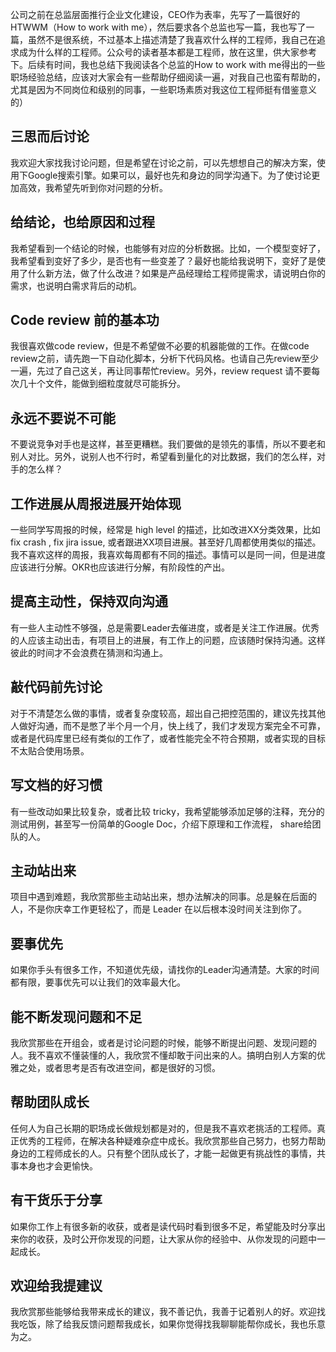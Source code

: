 公司之前在总监层面推行企业文化建设，CEO作为表率，先写了一篇很好的HTWWM（How to work with me），然后要求各个总监也写一篇，我也写了一篇，虽然不是很系统，不过基本上描述清楚了我喜欢什么样的工程师，我自己在追求成为什么样的工程师。公众号的读者基本都是工程师，放在这里，供大家参考下。后续有时间，我也总结下我阅读各个总监的How to work with me得出的一些职场经验总结，应该对大家会有一些帮助仔细阅读一遍，对我自己也蛮有帮助的，尤其是因为不同岗位和级别的同事，一些职场素质对我这位工程师挺有借鉴意义的）

## 三思而后讨论
我欢迎大家找我讨论问题，但是希望在讨论之前，可以先想想自己的解决方案，使用下Google搜索引擎。如果可以，最好也先和身边的同学沟通下。为了使讨论更加高效，我希望先听到你对问题的分析。
  
## 给结论，也给原因和过程
我希望看到一个结论的时候，也能够有对应的分析数据。比如，一个模型变好了，我希望看到变好了多少，是否也有一些变差了？最好也能给我说明下，变好了是使用了什么新方法，做了什么改进？如果是产品经理给工程师提需求，请说明白你的需求，也说明白需求背后的动机。

## Code review 前的基本功
我很喜欢做code review，但是不希望做不必要的机器能做的工作。在做code review之前，请先跑一下自动化脚本，分析下代码风格。也请自己先review至少一遍，先过了自己这关，再让同事帮忙review。另外，review request 请不要每次几十个文件，能做到细粒度就尽可能拆分。

## 永远不要说不可能
不要说竞争对手也是这样，甚至更糟糕。我们要做的是领先的事情，所以不要老和别人对比。另外，说别人也不行时，希望看到量化的对比数据，我们的怎么样，对手的怎么样？

## 工作进展从周报进展开始体现
一些同学写周报的时候，经常是 high level 的描述，比如改进XX分类效果，比如fix crash , fix jira issue, 或者跟进XX项目进展。甚至好几周都使用类似的描述。我不喜欢这样的周报，我喜欢每周都有不同的描述。事情可以是同一间，但是进度应该进行分解。OKR也应该进行分解，有阶段性的产出。

## 提高主动性，保持双向沟通
有一些人主动性不够强，总是需要Leader去催进度，或者是关注工作进展。优秀的人应该主动出击，有项目上的进展，有工作上的问题，应该随时保持沟通。这样彼此的时间才不会浪费在猜测和沟通上。

## 敲代码前先讨论
对于不清楚怎么做的事情，或者复杂度较高，超出自己把控范围的，建议先找其他人做好沟通，而不是憋了半个月一个月，快上线了，我们才发现方案完全不可靠，或者是代码库里已经有类似的工作了，或者性能完全不符合预期，或者实现的目标不太贴合使用场景。

## 写文档的好习惯
有一些改动如果比较复杂，或者比较 tricky，我希望能够添加足够的注释，充分的测试用例，甚至写一份简单的Google Doc，介绍下原理和工作流程， share给团队的人。

## 主动站出来
项目中遇到难题，我欣赏那些主动站出来，想办法解决的同事。总是躲在后面的人，不是你庆幸工作更轻松了，而是 Leader 在以后根本没时间关注到你了。

## 要事优先
如果你手头有很多工作，不知道优先级，请找你的Leader沟通清楚。大家的时间都有限，要事优先可以让我们的效率最大化。

## 能不断发现问题和不足
我欣赏那些在开组会，或者是讨论问题的时候，能够不断提出问题、发现问题的人。我不喜欢不懂装懂的人，我欣赏不懂却敢于问出来的人。搞明白别人方案的优雅之处，或者思考是否有改进空间，都是很好的习惯。

## 帮助团队成长
任何人为自己长期的职场成长做规划都是对的，但是我不喜欢老挑活的工程师。真正优秀的工程师，在解决各种疑难杂症中成长。我欣赏那些自己努力，也努力帮助身边的工程师成长的人。只有整个团队成长了，才能一起做更有挑战性的事情，共事本身也才会更愉快。

## 有干货乐于分享
如果你工作上有很多新的收获，或者是读代码时看到很多不足，希望能及时分享出来你的收获，及时公开你发现的问题，让大家从你的经验中、从你发现的问题中一起成长。

## 欢迎给我提建议
我欣赏那些能够给我带来成长的建议，我不善记仇，我善于记着别人的好。欢迎找我吃饭，除了给我反馈问题帮我成长，如果你觉得找我聊聊能帮你成长，我也乐意为之。
<!--stackedit_data:
eyJoaXN0b3J5IjpbLTE4NjMzOTMyNzBdfQ==
-->